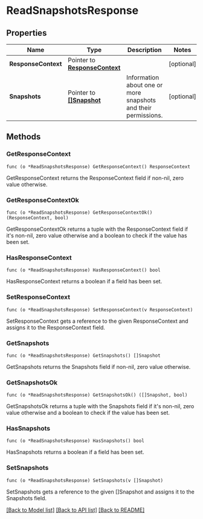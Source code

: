 # ReadSnapshotsResponse

## Properties

Name | Type | Description | Notes
------------ | ------------- | ------------- | -------------
**ResponseContext** | Pointer to [**ResponseContext**](ResponseContext.md) |  | [optional] 
**Snapshots** | Pointer to [**[]Snapshot**](Snapshot.md) | Information about one or more snapshots and their permissions. | [optional] 

## Methods

### GetResponseContext

`func (o *ReadSnapshotsResponse) GetResponseContext() ResponseContext`

GetResponseContext returns the ResponseContext field if non-nil, zero value otherwise.

### GetResponseContextOk

`func (o *ReadSnapshotsResponse) GetResponseContextOk() (ResponseContext, bool)`

GetResponseContextOk returns a tuple with the ResponseContext field if it's non-nil, zero value otherwise
and a boolean to check if the value has been set.

### HasResponseContext

`func (o *ReadSnapshotsResponse) HasResponseContext() bool`

HasResponseContext returns a boolean if a field has been set.

### SetResponseContext

`func (o *ReadSnapshotsResponse) SetResponseContext(v ResponseContext)`

SetResponseContext gets a reference to the given ResponseContext and assigns it to the ResponseContext field.

### GetSnapshots

`func (o *ReadSnapshotsResponse) GetSnapshots() []Snapshot`

GetSnapshots returns the Snapshots field if non-nil, zero value otherwise.

### GetSnapshotsOk

`func (o *ReadSnapshotsResponse) GetSnapshotsOk() ([]Snapshot, bool)`

GetSnapshotsOk returns a tuple with the Snapshots field if it's non-nil, zero value otherwise
and a boolean to check if the value has been set.

### HasSnapshots

`func (o *ReadSnapshotsResponse) HasSnapshots() bool`

HasSnapshots returns a boolean if a field has been set.

### SetSnapshots

`func (o *ReadSnapshotsResponse) SetSnapshots(v []Snapshot)`

SetSnapshots gets a reference to the given []Snapshot and assigns it to the Snapshots field.


[[Back to Model list]](../README.md#documentation-for-models) [[Back to API list]](../README.md#documentation-for-api-endpoints) [[Back to README]](../README.md)


